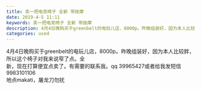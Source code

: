 ```yaml
---
title: 卖一把电竞椅子 全新 带按摩
date: 2019-4-5 11:11
keywords: 卖一把电竞椅子 全新 带按摩
description: 4月4日晚购买于greenbelt的电玩儿店，8000p。昨晚组装好，因为本人比较胖，所以这个椅子对我来说窄了点。全新，现在打算便宜点卖了。有需要的联系我。qq39965427或者给我发短信9983101106地点makati，屠龙刀勿扰
categories: used
---
```

<td class="t_f" id="postmessage_3399275">

4月4日晚购买于greenbelt的电玩儿店，8000p。昨晚组装好，因为本人比较胖，所以这个椅子对我来说窄了点。全<br/>
新，现在打算便宜点卖了。有需要的联系我。qq 39965427或者给我发短信 9983101106<br/>
地点makati，屠龙刀勿扰<br/>
<br/>
<img alt="" border="0" class="zoom" data-cf-modified-a91e4199d0444e9a4c32d4c1-="" file="http://www.flw.ph/data/appbyme/upload/image/201904/05/RKqrk8EEb4qx.jpg" id="aimg_F6P6D" lazyloadthumb="1" onclick="" onmouseover="" src="http://www.flw.ph/data/appbyme/upload/image/201904/05/RKqrk8EEb4qx.jpg"/><br/>
<img alt="" border="0" class="zoom" data-cf-modified-a91e4199d0444e9a4c32d4c1-="" file="http://www.flw.ph/data/appbyme/upload/image/201904/05/iGlXOCHyzwUu.jpg" id="aimg_P1MWm" lazyloadthumb="1" onclick="" onmouseover="" src="http://www.flw.ph/data/appbyme/upload/image/201904/05/iGlXOCHyzwUu.jpg"/><br/>
<img alt="" border="0" class="zoom" data-cf-modified-a91e4199d0444e9a4c32d4c1-="" file="http://www.flw.ph/data/appbyme/upload/image/201904/05/82BKPBdaXp6u.jpg" id="aimg_x0t2T" lazyloadthumb="1" onclick="" onmouseover="" src="http://www.flw.ph/data/appbyme/upload/image/201904/05/82BKPBdaXp6u.jpg"/><br/>
</td>
